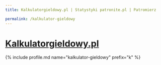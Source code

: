 ```yaml
---
title: Kalkulatorgieldowy.pl | Statystyki patronite.pl | Patromierz

permalink: /kalkulator-gieldowy
---
```


# [Kalkulatorgieldowy.pl](https://patronite.pl/kalkulator-gieldowy)

{% include profile.md name="kalkulator-gieldowy" prefix="k" %}
